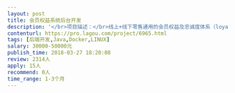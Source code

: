 ```yaml
---                
layout: post       
title: 会员权益系统后台开发           
description: '</br>项目描述：</br>线上+线下零售通用的会员权益及忠诚度体系（loyalty program），开发标准接口、完成与用户交互层（官网+微信公众号）的对接</br>主要功能：</br>积分管理，礼券及权益管理，促销管理，会员等级/标签管理，规则引擎</br>可参考产品：</br>主流零售商的loyalty program</br>人员要求：</br>有微服务架构开发经验，了解CI/CD，学习能力强，责任感强，喜欢钻研技术。</br>'     
contenturl: https://pro.lagou.com/project/6965.html      
tags: [后端开发,Java,Docker,LINUX]            
salary: 30000-50000元          
publish_time: 2018-03-27 18:20:08         
review: 2314人                   
apply: 15人                   
recommend: 0人                   
time_range: 1-3个月              
---                 
```

